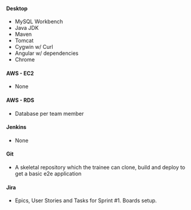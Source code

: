 #### Desktop

  * MySQL Workbench
  * Java JDK
  * Maven
  * Tomcat
  * Cygwin w/ Curl
  * Angular w/ dependencies
  * Chrome

#### AWS - EC2

  * None

#### AWS - RDS

  * Database per team member

#### Jenkins

  * None

#### Git

  * A skeletal repository which the trainee can clone, build and deploy to get a basic e2e application

#### Jira

  * Epics, User Stories and Tasks for Sprint #1. Boards setup.